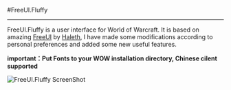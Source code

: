 #FreeUI.Fluffy
***
FreeUI.Fluffy is a user interface for World of Warcraft. It is based on amazing [FreeUI](https://github.com/Haleth/FreeUI) by [Haleth](https://github.com/Haleth), I have made some modifications according to personal preferences and added some new useful features.


**important：Put Fonts to your WOW installation directory, Chinese cilent supported**


![FreeUI.Fluffy ScreenShot](https://raw.githubusercontent.com/solor/FreeUI.Fluffy/master/screenshot.jpg)